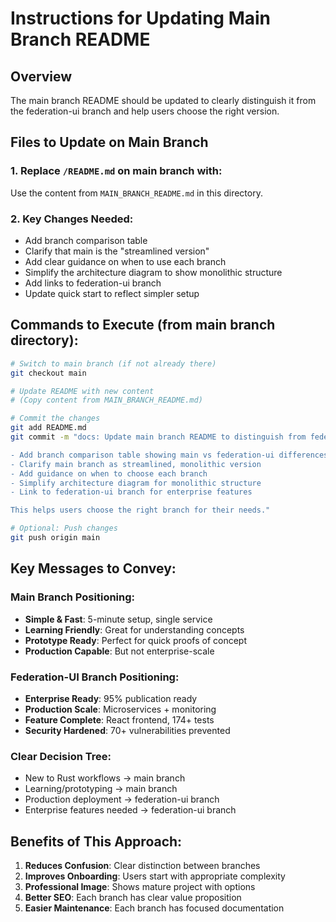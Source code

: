 # Instructions for Updating Main Branch README

## Overview
The main branch README should be updated to clearly distinguish it from the federation-ui branch and help users choose the right version.

## Files to Update on Main Branch

### 1. Replace `/README.md` on main branch with:
Use the content from `MAIN_BRANCH_README.md` in this directory.

### 2. Key Changes Needed:
- Add branch comparison table
- Clarify that main is the "streamlined version"
- Add clear guidance on when to use each branch
- Simplify the architecture diagram to show monolithic structure
- Add links to federation-ui branch
- Update quick start to reflect simpler setup

## Commands to Execute (from main branch directory):

```bash
# Switch to main branch (if not already there)
git checkout main

# Update README with new content
# (Copy content from MAIN_BRANCH_README.md)

# Commit the changes
git add README.md
git commit -m "docs: Update main branch README to distinguish from federation-ui

- Add branch comparison table showing main vs federation-ui differences
- Clarify main branch as streamlined, monolithic version
- Add guidance on when to choose each branch
- Simplify architecture diagram for monolithic structure
- Link to federation-ui branch for enterprise features

This helps users choose the right branch for their needs."

# Optional: Push changes
git push origin main
```

## Key Messages to Convey:

### Main Branch Positioning:
- **Simple & Fast**: 5-minute setup, single service
- **Learning Friendly**: Great for understanding concepts
- **Prototype Ready**: Perfect for quick proofs of concept
- **Production Capable**: But not enterprise-scale

### Federation-UI Branch Positioning:
- **Enterprise Ready**: 95% publication ready
- **Production Scale**: Microservices + monitoring
- **Feature Complete**: React frontend, 174+ tests
- **Security Hardened**: 70+ vulnerabilities prevented

### Clear Decision Tree:
- New to Rust workflows → main branch
- Learning/prototyping → main branch  
- Production deployment → federation-ui branch
- Enterprise features needed → federation-ui branch

## Benefits of This Approach:
1. **Reduces Confusion**: Clear distinction between branches
2. **Improves Onboarding**: Users start with appropriate complexity
3. **Professional Image**: Shows mature project with options
4. **Better SEO**: Each branch has clear value proposition
5. **Easier Maintenance**: Each branch has focused documentation